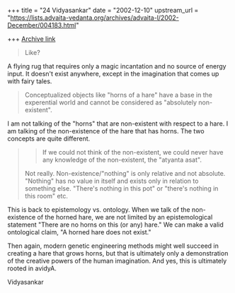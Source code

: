 +++
title = "24 Vidyasankar"
date = "2002-12-10"
upstream_url = "https://lists.advaita-vedanta.org/archives/advaita-l/2002-December/004183.html"

+++
[Archive link](https://lists.advaita-vedanta.org/archives/advaita-l/2002-December/004183.html)

>
>Like?
>

A flying rug that requires only a magic incantation and no source of energy
input. It doesn't exist anywhere, except in the imagination that comes up
with fairy tales.

>Conceptualized objects like "horns of a hare" have a base in the
experential
>world and cannot be considered as "absolutely non-existent".

I am not talking of the "horns" that are non-existent with respect to a
hare. I am talking of the non-existence of the hare that has horns. The two
concepts are quite different.

>>If we could not think of the non-existent, we could never have any
>>knowledge of the non-existent, the "atyanta asat".
>
>Not really. Non-existence/"nothing" is only relative and not absolute.
>"Nothing" has no value in itself and exists only in relation to something
>else. "There's nothing in this pot"  or "there's nothing in this room" etc.

This is back to epistemology vs. ontology. When we talk of the non-existence
of the horned hare, we are not limited by an epistemological statement
"There are no horns on this (or any) hare." We can make a valid ontological
claim, "A horned hare does not exist."

Then again, modern genetic engineering methods might well succeed in
creating a hare that grows horns, but that is ultimately only a
demonstration of the creative powers of the human imagination. And yes, this
is ultimately rooted in avidyA.

Vidyasankar

